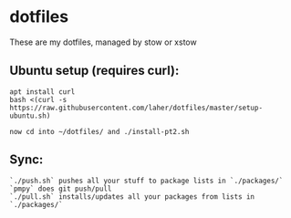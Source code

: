 # dotfiles

These are my dotfiles, managed by stow or xstow

## Ubuntu setup (requires curl):

    apt install curl
    bash <(curl -s https://raw.githubusercontent.com/laher/dotfiles/master/setup-ubuntu.sh)

    now cd into ~/dotfiles/ and ./install-pt2.sh

## Sync:

    `./push.sh` pushes all your stuff to package lists in `./packages/`
    `pmpy` does git push/pull
    `./pull.sh` installs/updates all your packages from lists in `./packages/` 
